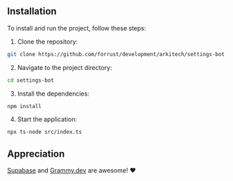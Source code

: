 ## Installation

To install and run the project, follow these steps:

1. Clone the repository:

  ```bash
  git clone https://github.com/forrust/development/arkitech/settings-bot.git
  ```

2. Navigate to the project directory:

  ```bash
  cd settings-bot
  ```

3. Install the dependencies:

  ```bash
  npm install
  ```

4. Start the application:

  ```bash
  npx ts-node src/index.ts
  ```

## Appreciation

[Supabase](https://supabase.io/) and [Grammy.dev](https://grammy.dev/) are awesome! ❤️